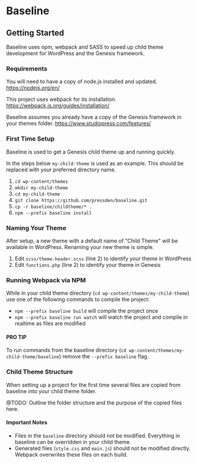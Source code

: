 # Baseline

## Getting Started

Baseline uses npm, webpack and SASS to speed up child theme development for WordPress and the Genesis framework.

### Requirements

You will need to have a copy of node.js installed and updated.
https://nodejs.org/en/

This project uses webpack for its installation.
https://webpack.js.org/guides/installation/

Baseline assumes you already have a copy of the Genesis framework in your themes folder.
https://www.studiopress.com/features/

### First Time Setup

Baseline is used to get a Genesis child theme up and running quickly.

In the steps below `my-child-theme` is used as an example. This should be replaced with your preferred directory name.

1. `cd wp-content/themes`
2. `mkdir my-child-theme`
3. `cd my-child-theme`
4. `git clone https://github.com/pressden/baseline.git`
5. `cp -r baseline/childtheme/* .`
8. `npm --prefix baseline install`

### Naming Your Theme

After setup, a new theme with a default name of "Child Theme" will be available in WordPress. Renaming your new theme is simple.

1. Edit `scss/theme-header.scss` (line 2) to identify your theme in WordPress
2. Edit `functions.php` (line 2) to identify your theme in Genesis

### Running Webpack via NPM

While in your child theme directory (`cd wp-content/themes/my-child-theme`) use one of the following commands to compile the project:
* `npm --prefix baseline build` will compile the project once
* `npm --prefix baseline run watch` will watch the project and compile in realtime as files are modified

#### PRO TIP
To run commands from the baseline directory (`cd wp-content/themes/my-child-theme/baseline`) remove the `--prefix baseline` flag.

### Child Theme Structure

When setting up a project for the first time several files are copied from baseline into your child theme folder.

@TODO: Outline the folder structure and the purpose of the copied files here.

#### Important Notes

* Files in the `baseline` directory should not be modified. Everything in baseline can be overridden in your child theme.
* Generated files (`style.css` and `main.js`) should not be modified directly. Webpack overwrites these files on each build.
